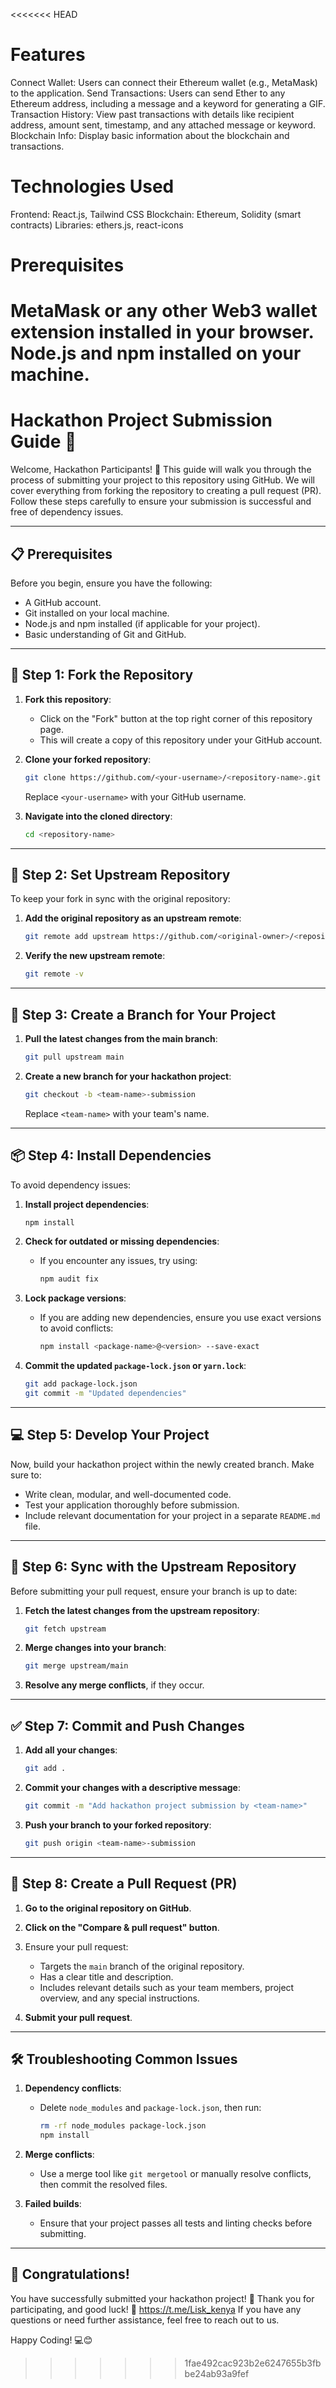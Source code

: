
<<<<<<< HEAD
# Features
Connect Wallet: Users can connect their Ethereum wallet (e.g., MetaMask) to the application.
Send Transactions: Users can send Ether to any Ethereum address, including a message and a keyword for generating a GIF.
Transaction History: View past transactions with details like recipient address, amount sent, timestamp, and any attached message or keyword.
Blockchain Info: Display basic information about the blockchain and transactions.
# Technologies Used
Frontend: React.js, Tailwind CSS
Blockchain: Ethereum, Solidity (smart contracts)
Libraries: ethers.js, react-icons
# Prerequisites
MetaMask or any other Web3 wallet extension installed in your browser.
Node.js and npm installed on your machine. 
=======
# Hackathon Project Submission Guide 🚀

Welcome, Hackathon Participants! 🎉 This guide will walk you through the process of submitting your project to this repository using GitHub. We will cover everything from forking the repository to creating a pull request (PR). Follow these steps carefully to ensure your submission is successful and free of dependency issues.

---

## 📋 Prerequisites

Before you begin, ensure you have the following:
- A GitHub account.
- Git installed on your local machine.
- Node.js and npm installed (if applicable for your project).
- Basic understanding of Git and GitHub.

---

## 🚀 Step 1: Fork the Repository

1. **Fork this repository**:
   - Click on the "Fork" button at the top right corner of this repository page.
   - This will create a copy of this repository under your GitHub account.

2. **Clone your forked repository**:
   ```bash
   git clone https://github.com/<your-username>/<repository-name>.git
   ```
   Replace `<your-username>` with your GitHub username.

3. **Navigate into the cloned directory**:
   ```bash
   cd <repository-name>
   ```

---

## 🔄 Step 2: Set Upstream Repository

To keep your fork in sync with the original repository:

1. **Add the original repository as an upstream remote**:
   ```bash
   git remote add upstream https://github.com/<original-owner>/<repository-name>.git
   ```

2. **Verify the new upstream remote**:
   ```bash
   git remote -v
   ```

---

## 📂 Step 3: Create a Branch for Your Project

1. **Pull the latest changes from the main branch**:
   ```bash
   git pull upstream main
   ```

2. **Create a new branch for your hackathon project**:
   ```bash
   git checkout -b <team-name>-submission
   ```
   Replace `<team-name>` with your team's name.

---

## 📦 Step 4: Install Dependencies

To avoid dependency issues:

1. **Install project dependencies**:
   ```bash
   npm install
   ```

2. **Check for outdated or missing dependencies**:
   - If you encounter any issues, try using:
     ```bash
     npm audit fix
     ```

3. **Lock package versions**:
   - If you are adding new dependencies, ensure you use exact versions to avoid conflicts:
     ```bash
     npm install <package-name>@<version> --save-exact
     ```

4. **Commit the updated `package-lock.json` or `yarn.lock`**:
   ```bash
   git add package-lock.json
   git commit -m "Updated dependencies"
   ```

---

## 💻 Step 5: Develop Your Project

Now, build your hackathon project within the newly created branch. Make sure to:

- Write clean, modular, and well-documented code.
- Test your application thoroughly before submission.
- Include relevant documentation for your project in a separate `README.md` file.

---

## 🔄 Step 6: Sync with the Upstream Repository

Before submitting your pull request, ensure your branch is up to date:

1. **Fetch the latest changes from the upstream repository**:
   ```bash
   git fetch upstream
   ```

2. **Merge changes into your branch**:
   ```bash
   git merge upstream/main
   ```

3. **Resolve any merge conflicts**, if they occur.

---

## ✅ Step 7: Commit and Push Changes

1. **Add all your changes**:
   ```bash
   git add .
   ```

2. **Commit your changes with a descriptive message**:
   ```bash
   git commit -m "Add hackathon project submission by <team-name>"
   ```

3. **Push your branch to your forked repository**:
   ```bash
   git push origin <team-name>-submission
   ```

---

## 🔄 Step 8: Create a Pull Request (PR)

1. **Go to the original repository on GitHub**.
2. **Click on the "Compare & pull request" button**.
3. Ensure your pull request:
   - Targets the `main` branch of the original repository.
   - Has a clear title and description.
   - Includes relevant details such as your team members, project overview, and any special instructions.

4. **Submit your pull request**.

---

## 🛠 Troubleshooting Common Issues

1. **Dependency conflicts**:
   - Delete `node_modules` and `package-lock.json`, then run:
     ```bash
     rm -rf node_modules package-lock.json
     npm install
     ```

2. **Merge conflicts**:
   - Use a merge tool like `git mergetool` or manually resolve conflicts, then commit the resolved files.

3. **Failed builds**:
   - Ensure that your project passes all tests and linting checks before submitting.

---

## 🎉 Congratulations!

You have successfully submitted your hackathon project! 🚀 Thank you for participating, and good luck! 🎊
https://t.me/Lisk_kenya
If you have any questions or need further assistance, feel free to reach out to us.

Happy Coding! 💻😊
>>>>>>> 1fae492cac923b2e6247655b3fbbe24ab93a9fef
